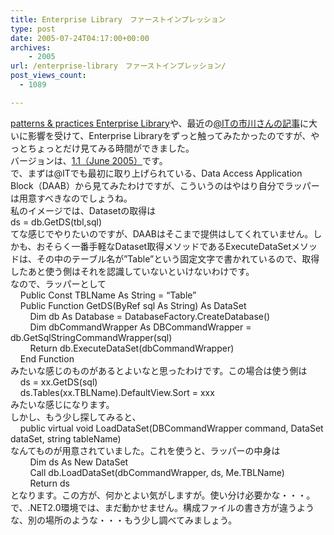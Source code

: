 ```yaml
---
title: Enterprise Library　ファーストインプレッション
type: post
date: 2005-07-24T04:17:00+00:00
archives:
    - 2005
url: /enterprise-library　ファーストインプレッション/
post_views_count:
  - 1089

---
```

[patterns & practices Enterprise Library][1]や、最近の[@ITの市川さんの記事][2]に大いに影響を受けて、Enterprise Libraryをずっと触ってみたかったのですが、やっとちょっとだけ見てみる時間ができました。  
バージョンは、[1.1（June 2005）][3]です。  
で、まずは@ITでも最初に取り上げられている、Data Access Application Block（DAAB）から見てみたわけですが、こういうのはやはり自分でラッパーは用意すべきなのでしょうね。  
私のイメージでは、Datasetの取得は  
ds = db.GetDS(tbl,sql)  
てな感じでやりたいのですが、DAABはそこまで提供はしてくれていません。しかも、おそらく一番手軽なDataset取得メソッドであるExecuteDataSetメソッドは、その中のテーブル名が&#8221;Table&#8221;という固定文字で書かれているので、取得したあと使う側はそれを認識していないといけないわけです。  
なので、ラッパーとして  
&nbsp;&nbsp;&nbsp;&nbsp;Public Const TBLName As String = &#8220;Table&#8221;  
&nbsp;&nbsp;&nbsp;&nbsp;Public Function GetDS(ByRef sql As String) As DataSet  
&nbsp;&nbsp;&nbsp;&nbsp;&nbsp;&nbsp;&nbsp;&nbsp;Dim db As Database = DatabaseFactory.CreateDatabase()  
&nbsp;&nbsp;&nbsp;&nbsp;&nbsp;&nbsp;&nbsp;&nbsp;Dim dbCommandWrapper As DBCommandWrapper = db.GetSqlStringCommandWrapper(sql)  
&nbsp;&nbsp;&nbsp;&nbsp;&nbsp;&nbsp;&nbsp;&nbsp;Return db.ExecuteDataSet(dbCommandWrapper)  
&nbsp;&nbsp;&nbsp;&nbsp;End Function  
みたいな感じのものがあるとよいなと思ったわけです。この場合は使う側は  
&nbsp;&nbsp;&nbsp;&nbsp;ds = xx.GetDS(sql)  
&nbsp;&nbsp;&nbsp;&nbsp;ds.Tables(xx.TBLName).DefaultView.Sort = xxx  
みたいな感じになります。  
しかし、もう少し探してみると、  
&nbsp;&nbsp;&nbsp;&nbsp;public virtual void LoadDataSet(DBCommandWrapper command, DataSet dataSet, string tableName)  
なんてものが用意されていました。これを使うと、ラッパーの中身は  
&nbsp;&nbsp;&nbsp;&nbsp;&nbsp;&nbsp;&nbsp;&nbsp;Dim ds As New DataSet  
&nbsp;&nbsp;&nbsp;&nbsp;&nbsp;&nbsp;&nbsp;&nbsp;Call db.LoadDataSet(dbCommandWrapper, ds, Me.TBLName)  
&nbsp;&nbsp;&nbsp;&nbsp;&nbsp;&nbsp;&nbsp;&nbsp;Return ds  
となります。この方が、何かとよい気がしますが。使い分け必要かな・・・。  
で、.NET2.0環境では、まだ動かせません。構成ファイルの書き方が違うような、別の場所のような・・・もう少し調べてみましょう。

 [1]: http://enterpriselibrary.jp/
 [2]: http://www.atmarkit.co.jp/fdotnet/entlib/index/index.html
 [3]: http://msdn.microsoft.com/practices/default.aspx?pull=/library/en-us/dnpag2/html/entlib.asp